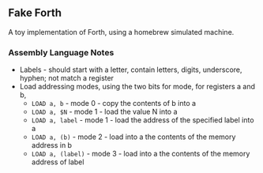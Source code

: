 ## Fake Forth ##

A toy implementation of Forth, using a homebrew simulated machine.


### Assembly Language Notes ###

* Labels - should start with a letter, contain letters, digits, underscore, hyphen; not match a register
* Load addressing modes, using the two bits for mode, for registers a and b,
  * `LOAD a, b` - mode 0 - copy the contents of b into a
  * `LOAD a, $N` - mode 1 - load the value N into a
  * `LOAD a, label` - mode 1 - load the address of the specified label into a
  * `LOAD a, (b)` - mode 2 - load into a the contents of the memory address in b
  * `LOAD a, (label)` - mode 3 - load into a the contents of the memory address of label

